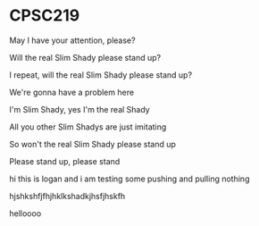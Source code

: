 # CPSC219

May I have your attention, please?

Will the real Slim Shady please stand up?

I repeat, will the real Slim Shady please stand up?

We're gonna have a problem here

I'm Slim Shady, yes I'm the real Shady

All you other Slim Shadys are just imitating

So won't the real Slim Shady please stand up

Please stand up, please stand 

hi this is logan and i am testing some pushing and pulling
nothing


hjshkshfjfhjhklkshadkjhsfjhskfh

helloooo
